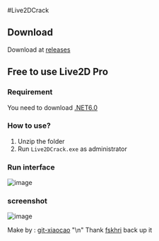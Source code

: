 #Live2DCrack

## Download

Download at [releases](https://github.com/player4330/Live2DCrack/releases/tag/Release)
## Free to use Live2D Pro

### Requirement

You need to download [.NET6.0](https://dotnet.microsoft.com/en-us/download/dotnet/6.0)

### How to use?

1. Unzip the folder
2. Run `Live2DCrack.exe` as administrator

### Run interface

![image](https://user-images.githubusercontent.com/76673990/151773462-b74ae4ae-5505-46ce-9e61-8320fa7af22d.png)

### screenshot

![image](https://user-images.githubusercontent.com/76673990/151193376-f589bff0-f34e-46d3-ae1e-cad4458ebdc1.png)

Make by : [git-xiaocao](https://github.com/git-xiaocao) "\n"
Thank [fskhri](https://github.com/fskhri) back up it
